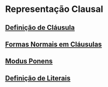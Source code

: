 # Representação Clausal

## [Definição de Cláusula](clausula.md)

## [Formas Normais em Cláusulas](formas-normais.md)

## [Modus Ponens](modus-ponens.md)

## [Definição de Literais](literal.md)